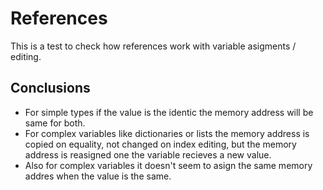 # References

This is a test to check how references work with variable asigments / editing. 

## Conclusions
- For simple types if the value is the identic the memory address will be same for both. 
- For complex variables like dictionaries or lists the memory address is copied on equality, not changed on index editing, but the memory address is reasigned one the variable recieves a new value. 
- Also for complex variables it doesn't seem to asign the same memory addres when the value is the same.

